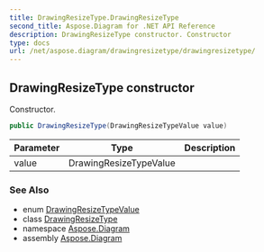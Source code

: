 ```yaml
---
title: DrawingResizeType.DrawingResizeType
second_title: Aspose.Diagram for .NET API Reference
description: DrawingResizeType constructor. Constructor
type: docs
url: /net/aspose.diagram/drawingresizetype/drawingresizetype/
---
```

## DrawingResizeType constructor

Constructor.

```csharp
public DrawingResizeType(DrawingResizeTypeValue value)
```

| Parameter | Type | Description |
| --- | --- | --- |
| value | DrawingResizeTypeValue |  |

### See Also

* enum [DrawingResizeTypeValue](../../drawingresizetypevalue/)
* class [DrawingResizeType](../)
* namespace [Aspose.Diagram](../../drawingresizetype/)
* assembly [Aspose.Diagram](../../../)


